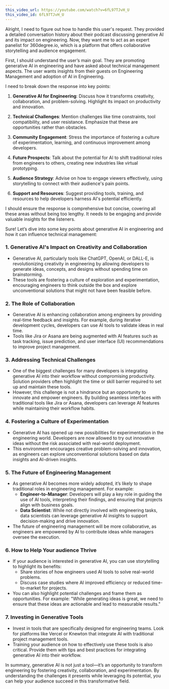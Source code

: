 ```yaml
---
this_video_url: https://youtube.com/watch?v=6fL97TJvH_U
this_video_id: 6fL97TJvH_U
---
```

<think>
Alright, I need to figure out how to handle this user's request. They provided a detailed conversation history about their podcast discussing generative AI and its impact on engineering. Now, they want me to act as an expert panelist for 360degree.io, which is a platform that offers collaborative storytelling and audience engagement.

First, I should understand the user’s main goal. They are promoting generative AI in engineering and have asked about technical management aspects. The user wants insights from their guests on Engineering Management and adoption of AI in Engineering.

I need to break down the response into key points:

1. **Generative AI for Engineering**: Discuss how it transforms creativity, collaboration, and problem-solving. Highlight its impact on productivity and innovation.

2. **Technical Challenges**: Mention challenges like time constraints, tool compatibility, and user resistance. Emphasize that these are opportunities rather than obstacles.

3. **Community Engagement**: Stress the importance of fostering a culture of experimentation, learning, and continuous improvement among developers.

4. **Future Prospects**: Talk about the potential for AI to shift traditional roles from engineers to others, creating new industries like virtual prototyping.

5. **Audience Strategy**: Advise on how to engage viewers effectively, using storytelling to connect with their audience's pain points.

6. **Support and Resources**: Suggest providing tools, training, and resources to help developers harness AI's potential efficiently.

I should ensure the response is comprehensive but concise, covering all these areas without being too lengthy. It needs to be engaging and provide valuable insights for the listeners.
</think>

Sure! Let’s dive into some key points about generative AI in engineering and how it can influence technical management:

### 1. **Generative AI's Impact on Creativity and Collaboration**
   - Generative AI, particularly tools like ChatGPT, OpenAI, or DALL-E, is revolutionizing creativity in engineering by allowing developers to generate ideas, concepts, and designs without spending time on brainstorming.
   - These tools are fostering a culture of exploration and experimentation, encouraging engineers to think outside the box and explore unconventional solutions that might not have been feasible before.

### 2. **The Role of Collaboration**
   - Generative AI is enhancing collaboration among engineers by providing real-time feedback and insights. For example, during iterative development cycles, developers can use AI tools to validate ideas in real time.
   - Tools like Jira or Asana are being augmented with AI features such as task tracking, issue prediction, and user interface (UI) recommendations to improve project management.

### 3. **Addressing Technical Challenges**
   - One of the biggest challenges for many developers is integrating generative AI into their workflow without compromising productivity. Solution providers often highlight the time or skill barrier required to set up and maintain these tools.
   - However, this challenge is not a hindrance but an opportunity to innovate and empower engineers. By building seamless interfaces with traditional tools like Jira or Asana, developers can leverage AI features while maintaining their workflow habits.

### 4. **Fostering a Culture of Experimentation**
   - Generative AI has opened up new possibilities for experimentation in the engineering world. Developers are now allowed to try out innovative ideas without the risk associated with real-world deployment.
   - This environment encourages creative problem-solving and innovation, as engineers can explore unconventional solutions based on data insights and AI-driven insights.

### 5. **The Future of Engineering Management**
   - As generative AI becomes more widely adopted, it’s likely to shape traditional roles in engineering management. For example:
     - **Engineer-to-Manager**: Developers will play a key role in guiding the use of AI tools, interpreting their findings, and ensuring that projects align with business goals.
     - **Data Scientist**: While not directly involved with engineering tasks, data scientists can leverage generative AI insights to support decision-making and drive innovation.
   - The future of engineering management will be more collaborative, as engineers are empowered by AI to contribute ideas while managers oversee the execution.

### 6. **How to Help Your audience Thrive**
   - If your audience is interested in generative AI, you can use storytelling to highlight its benefits:
     - Share stories of how engineers used AI tools to solve real-world problems.
     - Discuss case studies where AI improved efficiency or reduced time-to-market for projects.
   - You can also highlight potential challenges and frame them as opportunities. For example: "While generating ideas is great, we need to ensure that these ideas are actionable and lead to measurable results."

### 7. **Investing in Generative Tools**
   - Invest in tools that are specifically designed for engineering teams. Look for platforms like Vercel or Knewton that integrate AI with traditional project management tools.
   - Training your audience on how to effectively use these tools is also critical. Provide them with tips and best practices for integrating generative AI into their workflow.

In summary, generative AI is not just a tool—it’s an opportunity to transform engineering by fostering creativity, collaboration, and experimentation. By understanding the challenges it presents while leveraging its potential, you can help your audience succeed in this transformative field.

